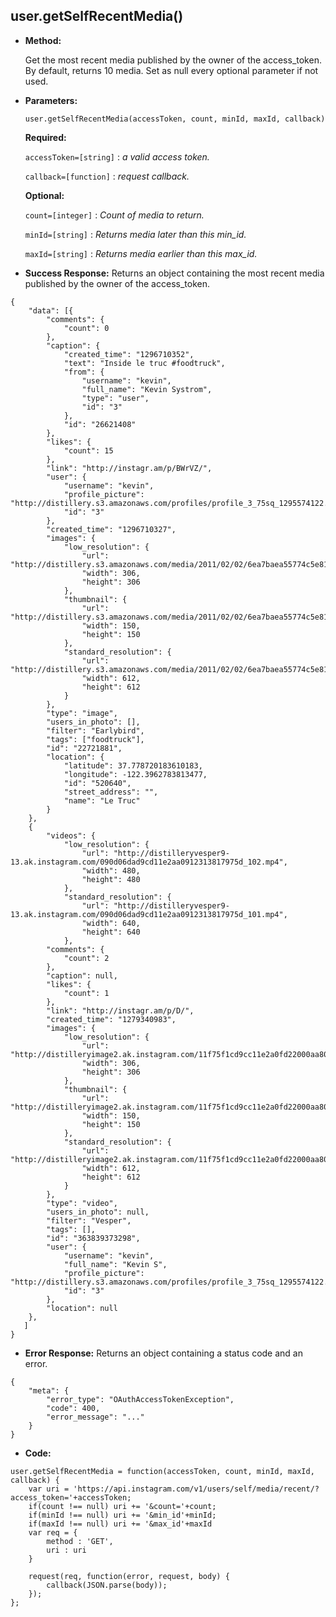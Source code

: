 **user.getSelfRecentMedia()**
----

* **Method:**
  
	Get the most recent media published by the owner of the access_token.
    By default, returns 10 media. Set as null every optional parameter if not used.  
*  **Parameters:**

	```
	user.getSelfRecentMedia(accessToken, count, minId, maxId, callback)
	```

   **Required:**
 
   `accessToken=[string]` : *a valid access token.*
   
   `callback=[function]` : *request callback.*
   
   **Optional:**
   
   `count=[integer]` : *Count of media to return.*
 
   `minId=[string]` : *Returns media later than this min_id.*
 
   `maxId=[string]` : *Returns media earlier than this max_id.*
   

* **Success Response:**
	Returns an object containing the most recent media published by the owner of the access_token.

```
{
    "data": [{
        "comments": {
            "count": 0
        },
        "caption": {
            "created_time": "1296710352",
            "text": "Inside le truc #foodtruck",
            "from": {
                "username": "kevin",
                "full_name": "Kevin Systrom",
                "type": "user",
                "id": "3"
            },
            "id": "26621408"
        },
        "likes": {
            "count": 15
        },
        "link": "http://instagr.am/p/BWrVZ/",
        "user": {
            "username": "kevin",
            "profile_picture": "http://distillery.s3.amazonaws.com/profiles/profile_3_75sq_1295574122.jpg",
            "id": "3"
        },
        "created_time": "1296710327",
        "images": {
            "low_resolution": {
                "url": "http://distillery.s3.amazonaws.com/media/2011/02/02/6ea7baea55774c5e81e7e3e1f6e791a7_6.jpg",
                "width": 306,
                "height": 306
            },
            "thumbnail": {
                "url": "http://distillery.s3.amazonaws.com/media/2011/02/02/6ea7baea55774c5e81e7e3e1f6e791a7_5.jpg",
                "width": 150,
                "height": 150
            },
            "standard_resolution": {
                "url": "http://distillery.s3.amazonaws.com/media/2011/02/02/6ea7baea55774c5e81e7e3e1f6e791a7_7.jpg",
                "width": 612,
                "height": 612
            }
        },
        "type": "image",
        "users_in_photo": [],
        "filter": "Earlybird",
        "tags": ["foodtruck"],
        "id": "22721881",
        "location": {
            "latitude": 37.778720183610183,
            "longitude": -122.3962783813477,
            "id": "520640",
            "street_address": "",
            "name": "Le Truc"
        }
    },
    {
        "videos": {
            "low_resolution": {
                "url": "http://distilleryvesper9-13.ak.instagram.com/090d06dad9cd11e2aa0912313817975d_102.mp4",
                "width": 480,
                "height": 480
            },
            "standard_resolution": {
                "url": "http://distilleryvesper9-13.ak.instagram.com/090d06dad9cd11e2aa0912313817975d_101.mp4",
                "width": 640,
                "height": 640
            },
        "comments": {
            "count": 2
        },
        "caption": null,
        "likes": {
            "count": 1
        },
        "link": "http://instagr.am/p/D/",
        "created_time": "1279340983",
        "images": {
            "low_resolution": {
                "url": "http://distilleryimage2.ak.instagram.com/11f75f1cd9cc11e2a0fd22000aa8039a_6.jpg",
                "width": 306,
                "height": 306
            },
            "thumbnail": {
                "url": "http://distilleryimage2.ak.instagram.com/11f75f1cd9cc11e2a0fd22000aa8039a_5.jpg",
                "width": 150,
                "height": 150
            },
            "standard_resolution": {
                "url": "http://distilleryimage2.ak.instagram.com/11f75f1cd9cc11e2a0fd22000aa8039a_7.jpg",
                "width": 612,
                "height": 612
            }
        },
        "type": "video",
        "users_in_photo": null,
        "filter": "Vesper",
        "tags": [],
        "id": "363839373298",
        "user": {
            "username": "kevin",
            "full_name": "Kevin S",
            "profile_picture": "http://distillery.s3.amazonaws.com/profiles/profile_3_75sq_1295574122.jpg",
            "id": "3"
        },
        "location": null
    },
   ]
}
```
 
* **Error Response:**
	Returns an object containing a status code and an error.

```
{
	"meta": {
		"error_type": "OAuthAccessTokenException",
		"code": 400,
		"error_message": "..."
	}
}
```

* **Code:**

```
user.getSelfRecentMedia = function(accessToken, count, minId, maxId, callback) {
	var uri = 'https://api.instagram.com/v1/users/self/media/recent/?access_token='+accessToken;
	if(count !== null) uri += '&count='+count;
	if(minId !== null) uri += '&min_id'+minId;
	if(maxId !== null) uri += '&max_id'+maxId
	var req = {
		method : 'GET',
		uri : uri
	}

	request(req, function(error, request, body) {
		callback(JSON.parse(body));
	});
};
```